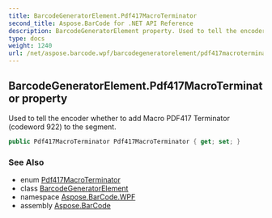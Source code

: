 ```yaml
---
title: BarcodeGeneratorElement.Pdf417MacroTerminator
second_title: Aspose.BarCode for .NET API Reference
description: BarcodeGeneratorElement property. Used to tell the encoder whether to add Macro PDF417 Terminator codeword 922 to the segment
type: docs
weight: 1240
url: /net/aspose.barcode.wpf/barcodegeneratorelement/pdf417macroterminator/
---
```

## BarcodeGeneratorElement.Pdf417MacroTerminator property

Used to tell the encoder whether to add Macro PDF417 Terminator (codeword 922) to the segment.

```csharp
public Pdf417MacroTerminator Pdf417MacroTerminator { get; set; }
```

### See Also

* enum [Pdf417MacroTerminator](../../../aspose.barcode.generation/pdf417macroterminator/)
* class [BarcodeGeneratorElement](../)
* namespace [Aspose.BarCode.WPF](../../../aspose.barcode.wpf/)
* assembly [Aspose.BarCode](../../../)


